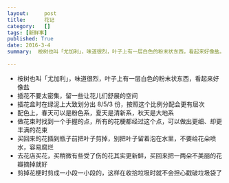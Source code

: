 ```yaml
---
layout:     post
title:      花记
category:   []
tags: [新鲜事]
published: True
date: 2016-3-4
summary:  桉树也叫「尤加利」，味道很烈，叶子上有一层白色的粉末状东西，看起来好像盐。插花不要太密集，留一些让花儿们舒展的空间。插花盒时在绿泥上大致划分出 8/5/3 份，按照这个比例分配会更有层次。配色上...
 
--- 
```

  
 - 桉树也叫「尤加利」，味道很烈，叶子上有一层白色的粉末状东西，看起来好像盐
- 插花不要太密集，留一些让花儿们舒展的空间
- 插花盒时在绿泥上大致划分出 8/5/3 份，按照这个比例分配会更有层次
- 配色上，春天可以是粉色系，夏天是清新系，秋天是大地系
- 做花束时找到一个手握的点，所有的花梗都经过这个点，可以做出更细、却更丰满的花束
- 买回来的花插到瓶子前把叶子剪掉，别把叶子留着泡在水里，不要给花朵喷水，容易腐烂
- 去花店买花，买稍微有些受了伤的花其实更新鲜，买回来把一两朵不美丽的花瓣摘掉就好
- 剪掉花梗时剪成一小段一小段的，这样在收拾垃圾时就不会担心戳破垃圾袋了